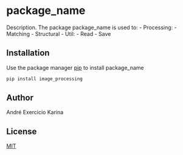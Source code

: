# package_name

Description. 
The package package_name is used to:
	- Processing:
        - Matching
        - Structural
    - Util:
        - Read
        - Save

## Installation

Use the package manager [pip](https://pip.pypa.io/en/stable/) to install package_name

```bash
pip install image_processing
```

## Author
André Exercicio Karina

## License
[MIT](https://choosealicense.com/licenses/mit/)